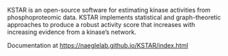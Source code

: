 KSTAR is an open-source software for estimating kinase activities from phosphoproteomic data.
KSTAR implements statistical and graph-theoretic approaches to produce a robust activity score that 
increases with increasing evidence from a kinase’s network.

Documentation at https://naeglelab.github.io/KSTAR/index.html
